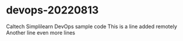# devops-20220813
Caltech Simplilearn DevOps sample code
This is a line added remotely
Another line 
even more lines
